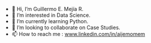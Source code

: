 - 👋 Hi, I’m Guillermo E. Mejía R. 
- 👀 I’m interested in Data Science.
- 🌱 I’m currently learning Python.
- 💞️ I’m looking to collaborate on Case Studies.
- 📫 How to reach me : www.linkedin.com/in/aijemomem

<!---
aijemomem/aijemomem is a ✨ special ✨ repository because its `README.md` (this file) appears on your GitHub profile.
You can click the Preview link to take a look at your changes.
--->
